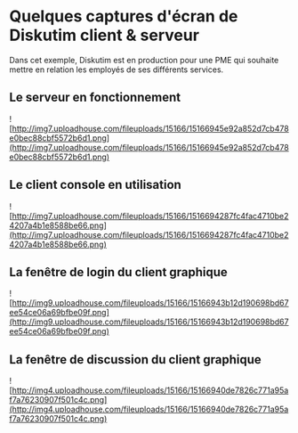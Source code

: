 # Quelques captures d'écran de Diskutim client & serveur #

Dans cet exemple, Diskutim est en production pour une PME qui souhaite mettre en relation les employés de ses différents services.

## Le serveur en fonctionnement ##

![http://img7.uploadhouse.com/fileuploads/15166/15166945e92a852d7cb478e0bec88cbf5572b6d1.png](http://img7.uploadhouse.com/fileuploads/15166/15166945e92a852d7cb478e0bec88cbf5572b6d1.png)

## Le client console en utilisation ##

![http://img7.uploadhouse.com/fileuploads/15166/1516694287fc4fac4710be24207a4b1e8588be66.png](http://img7.uploadhouse.com/fileuploads/15166/1516694287fc4fac4710be24207a4b1e8588be66.png)


## La fenêtre de login du client graphique ##

![http://img9.uploadhouse.com/fileuploads/15166/15166943b12d190698bd67ee54ce06a69bfbe09f.png](http://img9.uploadhouse.com/fileuploads/15166/15166943b12d190698bd67ee54ce06a69bfbe09f.png)

## La fenêtre de discussion du client graphique ##

![http://img4.uploadhouse.com/fileuploads/15166/15166940de7826c771a95af7a76230907f501c4c.png](http://img4.uploadhouse.com/fileuploads/15166/15166940de7826c771a95af7a76230907f501c4c.png)